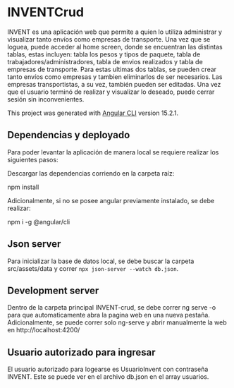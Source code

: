 # INVENTCrud

INVENT es una aplicación web que permite a quien lo utiliza administrar y visualizar tanto envíos como empresas de transporte. Una vez que se loguea, puede acceder al home screen, donde se encuentran las distintas tablas, estas incluyen: tabla los pesos y tipos de paquete, tabla de trabajadores/administradores, tabla de envios realizados y tabla de empresas de transporte. Para estas ultimas dos tablas, se pueden crear tanto envíos como empresas y tambien eliminarlos de ser necesarios. Las empresas transportistas, a su vez, también pueden ser editadas. Una vez que el usuario terminó de realizar y visualizar lo deseado, puede cerrar sesión sin inconvenientes. 

This project was generated with [Angular CLI](https://github.com/angular/angular-cli) version 15.2.1.

## Dependencias y deployado

Para poder levantar la aplicación de manera local se requiere realizar los siguientes pasos:

Descargar las dependencias corriendo en la carpeta raíz:

npm install

Adicionalmente, si no se posee angular previamente instalado, se debe realizar: 

npm i -g @angular/cli

## Json server

Para inicializar la base de datos local, se debe buscar la carpeta src/assets/data y correr `npx json-server --watch db.json`. 

## Development server

Dentro de la carpeta principal INVENT-crud, se debe correr ng serve -o para que automaticamente abra la pagina web en una nueva pestaña. Adicionalmente, se puede correr solo ng-serve y abrir manualmente la web en http://localhost:4200/

## Usuario autorizado para ingresar

El usuario autorizado para logearse es UsuarioInvent con contraseña INVENT. Este se puede ver en el archivo db.json en el array usuarios.
